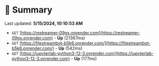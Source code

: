 # 📖 Summary
Last updated: **5/15/2024, 10:10:53 AM**

- `GET` [https://restreamer-09gx.onrender.com](https://restreamer-09gx.onrender.com) - **Up** (21367ms)
- `GET` [https://filestreambot-b5k6.onrender.com/](https://filestreambot-b5k6.onrender.com/) - **Up** (542ms)
- `GET` [https://jupyterlab-python3-12-3.onrender.com](https://jupyterlab-python3-12-3.onrender.com) - **Up** (177ms)

